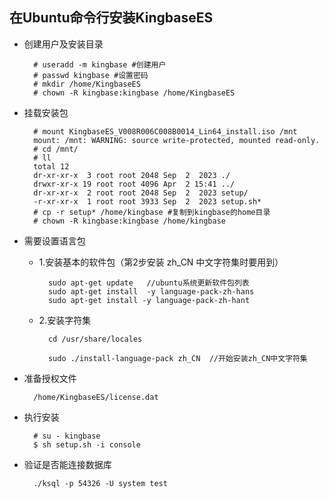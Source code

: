 ## 在Ubuntu命令行安装KingbaseES
- 创建用户及安装目录
	
		# useradd -m kingbase #创建用户
		# passwd kingbase #设置密码
		# mkdir /home/KingbaseES
		# chown -R kingbase:kingbase /home/KingbaseES
- 挂载安装包

		# mount KingbaseES_V008R006C008B0014_Lin64_install.iso /mnt
		mount: /mnt: WARNING: source write-protected, mounted read-only.
		# cd /mnt/
		# ll
		total 12
		dr-xr-xr-x  3 root root 2048 Sep  2  2023 ./
		drwxr-xr-x 19 root root 4096 Apr  2 15:41 ../
		dr-xr-xr-x  2 root root 2048 Sep  2  2023 setup/
		-r-xr-xr-x  1 root root 3933 Sep  2  2023 setup.sh*
		# cp -r setup* /home/kingbase #复制到kingbase的home目录
		# chown -R kingbase:kingbase /home/kingbase
- 需要设置语言包
	- 1.安装基本的软件包（第2步安装 zh_CN 中文字符集时要用到）

			sudo apt-get update   //ubuntu系统更新软件包列表
			sudo apt-get install  -y language-pack-zh-hans
			sudo apt-get install -y language-pack-zh-hant
	- 2.安装字符集

			cd /usr/share/locales 

			sudo ./install-language-pack zh_CN  //开始安装zh_CN中文字符集
- 准备授权文件

		/home/KingbaseES/license.dat
- 执行安装
	
		# su - kingbase
		$ sh setup.sh -i console
		
- 验证是否能连接数据库

		./ksql -p 54326 -U system test